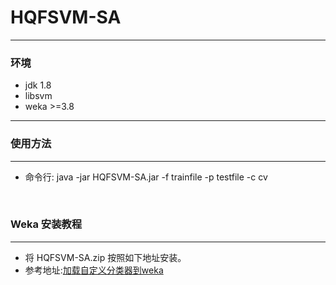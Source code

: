 # HQFSVM-SA
***********
### 环境
* jdk 1.8
* libsvm
* weka >=3.8
*****************
### 使用方法
***********************
* 命令行: java -jar  HQFSVM-SA.jar  -f  trainfile  -p  testfile  -c  cv
<br/>

### Weka 安装教程

******************************
* 将 HQFSVM-SA.zip 按照如下地址安装。
* 参考地址:[加载自定义分类器到weka](https://blog.csdn.net/So_that/article/details/82915198)

